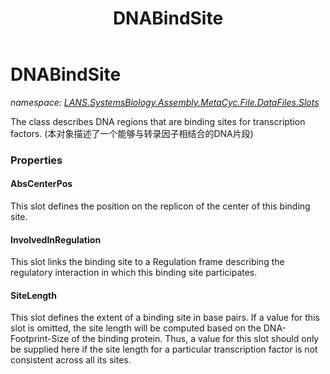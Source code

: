 ﻿---
title: DNABindSite
---

# DNABindSite
_namespace: [LANS.SystemsBiology.Assembly.MetaCyc.File.DataFiles.Slots](N-LANS.SystemsBiology.Assembly.MetaCyc.File.DataFiles.Slots.html)_

The class describes DNA regions that are binding sites for transcription factors.
 (本对象描述了一个能够与转录因子相结合的DNA片段)



### Properties

#### AbsCenterPos
This slot defines the position on the replicon of the center of this binding site.
#### InvolvedInRegulation
This slot links the binding site to a Regulation frame describing the regulatory 
 interaction in which this binding site participates.
#### SiteLength
This slot defines the extent of a binding site in base pairs. If a value for this 
 slot is omitted, the site length will be computed based on the DNA-Footprint-Size 
 of the binding protein. Thus, a value for this slot should only be supplied here 
 if the site length for a particular transcription factor is not consistent across 
 all its sites.

